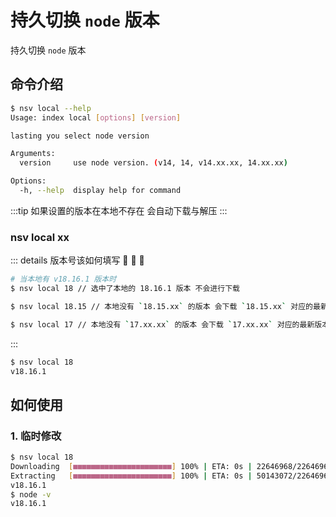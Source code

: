 
# 持久切换 `node` 版本
持久切换 `node` 版本

## 命令介绍
```sh
$ nsv local --help
Usage: index local [options] [version]

lasting you select node version

Arguments:
  version     use node version. (v14, 14, v14.xx.xx, 14.xx.xx)

Options:
  -h, --help  display help for command
```

:::tip
如果设置的版本在本地不存在 会自动下载与解压
:::

### nsv local xx
::: details 版本号该如何填写
:tada: :tada: :tada:
```sh
# 当本地有 v18.16.1 版本时
$ nsv local 18 // 选中了本地的 18.16.1 版本 不会进行下载

$ nsv local 18.15 // 本地没有 `18.15.xx` 的版本 会下载 `18.15.xx` 对应的最新版本

$ nsv local 17 // 本地没有 `17.xx.xx` 的版本 会下载 `17.xx.xx` 对应的最新版本
```
:::

```sh
$ nsv local 18
v18.16.1
```



## 如何使用

### 1. 临时修改
```sh
$ nsv local 18
Downloading  [■■■■■■■■■■■■■■■■■■■■■■] 100% | ETA: 0s | 22646968/22646968 6s
Extracting   [■■■■■■■■■■■■■■■■■■■■■■] 100% | ETA: 0s | 50143072/22646968 3s
v18.16.1
$ node -v
v18.16.1
```
